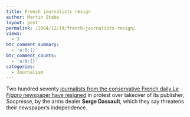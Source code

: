 ```yaml
---
title: French journalists resign
author: Martin Stabe
layout: post
permalink: /2004/12/19/french-journalists-resign/
views:
  - 3
btc_comment_summary:
  - 'a:0:{}'
btc_comment_counts:
  - 'a:0:{}'
categories:
  - Journalism
---
```

Two hundred seventy [journalists from the conservative French daily *Le Figaro* newspaper have resigned][1] in protest over takeover of its publisher, Socpresse, by the arms dealer **Serge Dassault**, which they say threatens their newspaper&rsquo;s independence.

 [1]: http://www.handelsblatt.com/pshb/fn/relhbi/sfn/buildhbi/cn/GoArt!200012,201197,836659/SH/0/depot/0/index.html